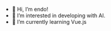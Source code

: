 - 👋 Hi, I’m endo!
- 👀 I’m interested in developing with AI.
- 🌱 I’m currently learning Vue.js

<!---
endo9000/endo9000 is a ✨ special ✨ repository because its `README.md` (this file) appears on your GitHub profile.
You can click the Preview link to take a look at your changes.
--->

